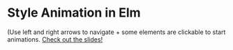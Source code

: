 # Style Animation in Elm

(Use left and right arrows to navigate + some elements are clickable to start animations.
[Check out the slides!](https://mdgriffith.github.io/animation-talk/)
 





